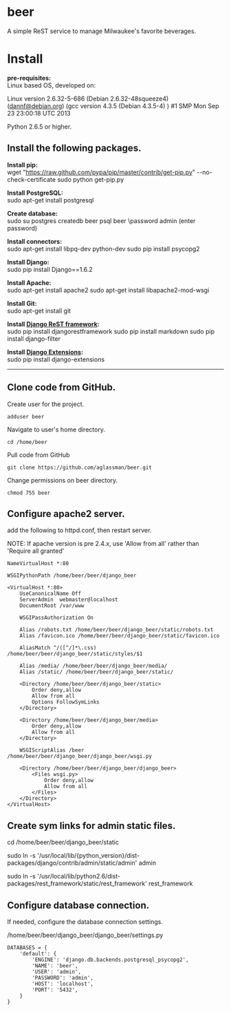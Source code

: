 beer
====

A simple ReST service to manage Milwaukee's favorite beverages.


Install
=======

**pre-requisites:**  
Linux based OS, developed on:

Linux version 2.6.32-5-686 (Debian 2.6.32-48squeeze4) (dannf@debian.org) (gcc version 4.3.5 (Debian 4.3.5-4) ) #1 SMP Mon Sep 23 23:00:18 UTC 2013 

Python 2.6.5 or higher.


Install the following packages.
------------------------------

**Install pip:**  
	wget "https://raw.github.com/pypa/pip/master/contrib/get-pip.py" --no-check-certificate
	sudo python get-pip.py


**Install PostgreSQL:**  
	sudo apt-get install postgresql

**Create database:**  
	sudo su postgres
	createdb beer
	psql beer
	\password admin
	(enter password)

**Install connectors:**  
	sudo apt-get install libpq-dev python-dev
	sudo pip install psycopg2

**Install Django:**  
	sudo pip install Django==1.6.2

**Install Apache:**  
	sudo apt-get install apache2
	sudo apt-get install libapache2-mod-wsgi

**Install Git:**  
	sudo apt-get install git

**Install [Django ReST framework](http://www.django-rest-framework.org/):**  
	sudo pip install djangorestframework
	sudo pip install markdown
	sudo pip install django-filter

**Install [Django Extensions](https://github.com/django-extensions/django-extensions):**  
	sudo pip install django-extensions

---

Clone code from GitHub.
----------------------

Create user for the project.

	adduser beer

Navigate to user's home directory.
	
	cd /home/beer

Pull code from GitHub

	git clone https://github.com/aglassman/beer.git

Change permissions on beer directory.

	chmod 755 beer



Configure  apache2 server.
-------------------------

add the following to httpd.conf, then restart server.

NOTE: If apache version is pre 2.4.x, use 'Allow from all' rather than 'Require all granted'

	NameVirtualHost *:80

	WSGIPythonPath /home/beer/beer/django_beer

	<VirtualHost *:80>
	    UseCanonicalName Off
	    ServerAdmin  webmaster@localhost
	    DocumentRoot /var/www
	    
		WSGIPassAuthorization On

	    Alias /robots.txt /home/beer/beer/django_beer/static/robots.txt
	    Alias /favicon.ico /home/beer/beer/django_beer/static/favicon.ico

	    AliasMatch ^/([^/]*\.css) /home/beer/beer/django_beer/static/styles/$1

	    Alias /media/ /home/beer/beer/django_beer/media/
	    Alias /static/ /home/beer/beer/django_beer/static/

	    <Directory /home/beer/beer/django_beer/static>
	        Order deny,allow
	        Allow from all
	        Options FollowSymLinks
	    </Directory>

	    <Directory /home/beer/beer/django_beer/media>
	        Order deny,allow
	        Allow from all
	    </Directory>

	    WSGIScriptAlias /beer /home/beer/beer/django_beer/django_beer/wsgi.py

	    <Directory /home/beer/beer/django_beer/django_beer>
	        <Files wsgi.py>
	            Order deny,allow
	            Allow from all
	        </Files>
	    </Directory>
	</VirtualHost>

Create sym links for admin static files.
---------------------------------------
cd /home/beer/beer/django_beer/static 

sudo ln -s '/usr/local/lib/{python_version}/dist-packages/django/contrib/admin/static/admin' admin

sudo ln -s '/usr/local/lib/python2.6/dist-packages/rest_framework/static/rest_framework' rest_framework


Configure database connection.
-----------------------------
If needed, configure the database connection settings.

/home/beer/beer/django_beer/django_beer/settings.py

	DATABASES = {
	    'default': {
	        'ENGINE': 'django.db.backends.postgresql_psycopg2',
	        'NAME': 'beer',
	        'USER': 'admin',
	        'PASSWORD': 'admin',
	        'HOST': 'localhost',
	        'PORT': '5432',
	    }
	}


